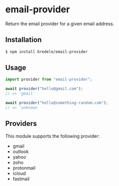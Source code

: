 # email-provider

Return the email provider for a given email address.

## Installation

```sh
$ npm install bredele/email-provider
```

## Usage

```ts
import provider from "email-provider";

await provider("hello@gmail.com");
// => 'gmail'

await provider("hello@something-random.com");
// => 'unknown
```

## Providers

This module supports the following provider:

- gmail
- outlook
- yahoo
- zoho
- protonmail
- icloud
- fastmail
